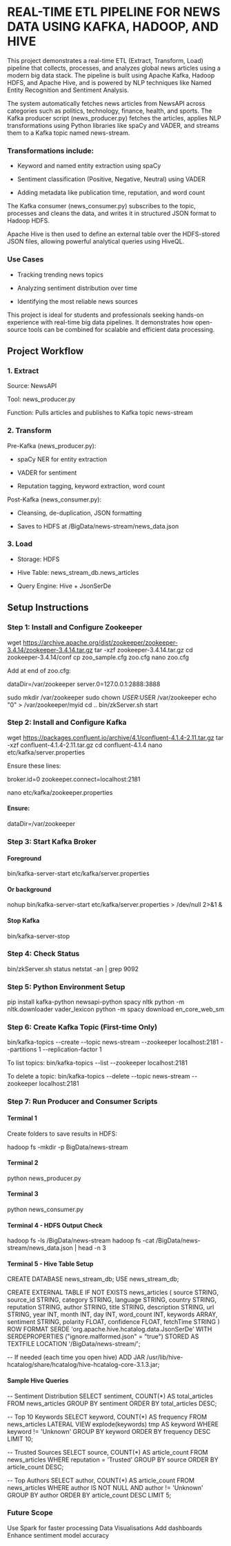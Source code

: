 # REAL-TIME ETL PIPELINE FOR NEWS DATA USING KAFKA, HADOOP, AND HIVE

This project demonstrates a real-time ETL (Extract, Transform, Load) pipeline that collects, processes, and analyzes global news articles using a modern big data stack. The pipeline is built using Apache Kafka, Hadoop HDFS, and Apache Hive, and is powered by NLP techniques like Named Entity Recognition and Sentiment Analysis.

The system automatically fetches news articles from NewsAPI across categories such as politics, technology, finance, health, and sports. The Kafka producer script (news_producer.py) fetches the articles, applies NLP transformations using Python libraries like spaCy and VADER, and streams them to a Kafka topic named news-stream.

### Transformations include:

* Keyword and named entity extraction using spaCy

* Sentiment classification (Positive, Negative, Neutral) using VADER

* Adding metadata like publication time, reputation, and word count

The Kafka consumer (news_consumer.py) subscribes to the topic, processes and cleans the data, and writes it in structured JSON format to Hadoop HDFS.

Apache Hive is then used to define an external table over the HDFS-stored JSON files, allowing powerful analytical queries using HiveQL.

### Use Cases

* Tracking trending news topics

* Analyzing sentiment distribution over time

* Identifying the most reliable news sources

This project is ideal for students and professionals seeking hands-on experience with real-time big data pipelines. It demonstrates how open-source tools can be combined for scalable and efficient data processing.

## Project Workflow

### 1. Extract

Source: NewsAPI

Tool: news_producer.py

Function: Pulls articles and publishes to Kafka topic news-stream

### 2. Transform

Pre-Kafka (news_producer.py):

  * spaCy NER for entity extraction
  
  * VADER for sentiment

  * Reputation tagging, keyword extraction, word count

Post-Kafka (news_consumer.py):

  *  Cleansing, de-duplication, JSON formatting
    
  * Saves to HDFS at /BigData/news-stream/news_data.json

### 3. Load

* Storage: HDFS

* Hive Table: news_stream_db.news_articles

* Query Engine: Hive + JsonSerDe

## Setup Instructions

### Step 1: Install and Configure Zookeeper

wget https://archive.apache.org/dist/zookeeper/zookeeper-3.4.14/zookeeper-3.4.14.tar.gz
tar -xzf zookeeper-3.4.14.tar.gz
cd zookeeper-3.4.14/conf
cp zoo_sample.cfg zoo.cfg
nano zoo.cfg

Add at end of zoo.cfg:

dataDir=/var/zookeeper
server.0=127.0.0.1:2888:3888

sudo mkdir /var/zookeeper
sudo chown $USER:$USER /var/zookeeper
echo "0" > /var/zookeeper/myid
cd ..
bin/zkServer.sh start

### Step 2: Install and Configure Kafka

wget https://packages.confluent.io/archive/4.1/confluent-4.1.4-2.11.tar.gz
tar -xzf confluent-4.1.4-2.11.tar.gz
cd confluent-4.1.4
nano etc/kafka/server.properties

Ensure these lines:

broker.id=0
zookeeper.connect=localhost:2181

nano etc/kafka/zookeeper.properties
#### Ensure:
dataDir=/var/zookeeper

### Step 3: Start Kafka Broker

#### Foreground
bin/kafka-server-start etc/kafka/server.properties

#### Or background
nohup bin/kafka-server-start etc/kafka/server.properties > /dev/null 2>&1 &

#### Stop Kafka
bin/kafka-server-stop

### Step 4: Check Status

bin/zkServer.sh status
netstat -an | grep 9092

### Step 5: Python Environment Setup

pip install kafka-python newsapi-python spacy nltk
python -m nltk.downloader vader_lexicon
python -m spacy download en_core_web_sm

### Step 6: Create Kafka Topic (First-time Only)


bin/kafka-topics --create --topic news-stream --zookeeper localhost:2181 --partitions 1 --replication-factor 1

To list topics:
bin/kafka-topics --list --zookeeper localhost:2181

To delete a  topic:
bin/kafka-topics --delete --topic news-stream --zookeeper localhost:2181


### Step 7: Run Producer and Consumer Scripts

#### Terminal 1
Create folders to save results in HDFS:

hadoop fs -mkdir -p BigData/news-stream

#### Terminal 2
python news_producer.py

#### Terminal 3 
python news_consumer.py

#### Terminal 4 - HDFS Output Check  

hadoop fs -ls /BigData/news-stream
hadoop fs -cat /BigData/news-stream/news_data.json | head -n 3

#### Terminal 5 - Hive Table Setup

CREATE DATABASE news_stream_db;
USE news_stream_db;

CREATE EXTERNAL TABLE IF NOT EXISTS news_articles (
  source STRING,
  source_id STRING,
  category STRING,
  language STRING,
  country STRING,
  reputation STRING,
  author STRING,
  title STRING,
  description STRING,
  url STRING,
  year INT,
  month INT,
  day INT,
  word_count INT,
  keywords ARRAY<STRING>,
  sentiment STRING,
  polarity FLOAT,
  confidence FLOAT,
  fetchTime STRING
)
ROW FORMAT SERDE 'org.apache.hive.hcatalog.data.JsonSerDe'
WITH SERDEPROPERTIES ("ignore.malformed.json" = "true")
STORED AS TEXTFILE
LOCATION '/BigData/news-stream/';

-- If needed (each time you open hive)
ADD JAR /usr/lib/hive-hcatalog/share/hcatalog/hive-hcatalog-core-3.1.3.jar;

#### Sample Hive Queries

-- Sentiment Distribution
SELECT sentiment, COUNT(*) AS total_articles FROM news_articles GROUP BY sentiment ORDER BY total_articles DESC;

-- Top 10 Keywords
SELECT keyword, COUNT(*) AS frequency FROM news_articles LATERAL VIEW explode(keywords) tmp AS keyword WHERE keyword != 'Unknown' GROUP BY keyword ORDER BY frequency DESC LIMIT 10;

-- Trusted Sources
SELECT source, COUNT(*) AS article_count FROM news_articles WHERE reputation = 'Trusted' GROUP BY source ORDER BY article_count DESC;

-- Top Authors
SELECT author, COUNT(*) AS article_count FROM news_articles WHERE author IS NOT NULL AND author != 'Unknown' GROUP BY author ORDER BY article_count DESC LIMIT 5;

### Future Scope
Use Spark for faster processing
Data Visualisations
Add dashboards 
Enhance sentiment model accuracy

